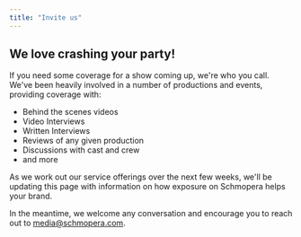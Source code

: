 ```yaml
---
title: "Invite us"
---
```


## We love crashing your party!

If you need some coverage for a show coming up, we're who you call. We've been heavily involved in a number of productions and events, providing coverage with:

- Behind the scenes videos
- Video Interviews
- Written Interviews
- Reviews of any given production
- Discussions with cast and crew
- and more

As we work out our service offerings over the next few weeks, we'll be updating this page with information on how exposure on Schmopera helps your brand.

In the meantime, we welcome any conversation and encourage you to reach out to [media@schmopera.com](media@schmopera.com).